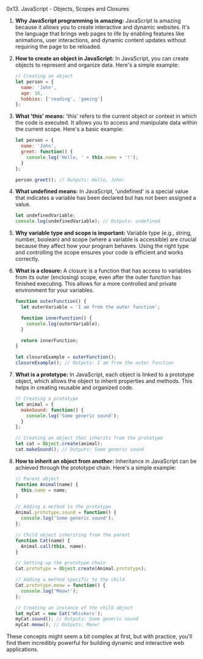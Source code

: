 0x13. JavaScript - Objects, Scopes and Closures

1. **Why JavaScript programming is amazing:**
   JavaScript is amazing because it allows you to create interactive and dynamic websites. It's the language that brings web pages to life by enabling features like animations, user interactions, and dynamic content updates without requiring the page to be reloaded.

2. **How to create an object in JavaScript:**
   In JavaScript, you can create objects to represent and organize data. Here's a simple example:

   ```javascript
   // Creating an object
   let person = {
     name: 'John',
     age: 16,
     hobbies: ['reading', 'gaming']
   };
   ```

3. **What 'this' means:**
   'this' refers to the current object or context in which the code is executed. It allows you to access and manipulate data within the current scope. Here's a basic example:

   ```javascript
   let person = {
     name: 'John',
     greet: function() {
       console.log('Hello, ' + this.name + '!');
     }
   };

   person.greet(); // Outputs: Hello, John!
   ```

4. **What undefined means:**
   In JavaScript, 'undefined' is a special value that indicates a variable has been declared but has not been assigned a value.

   ```javascript
   let undefinedVariable;
   console.log(undefinedVariable); // Outputs: undefined
   ```

5. **Why variable type and scope is important:**
   Variable type (e.g., string, number, boolean) and scope (where a variable is accessible) are crucial because they affect how your program behaves. Using the right type and controlling the scope ensures your code is efficient and works correctly.

6. **What is a closure:**
   A closure is a function that has access to variables from its outer (enclosing) scope, even after the outer function has finished executing. This allows for a more controlled and private environment for your variables.

   ```javascript
   function outerFunction() {
     let outerVariable = 'I am from the outer function';

     function innerFunction() {
       console.log(outerVariable);
     }

     return innerFunction;
   }

   let closureExample = outerFunction();
   closureExample(); // Outputs: I am from the outer function
   ```

7. **What is a prototype:**
   In JavaScript, each object is linked to a prototype object, which allows the object to inherit properties and methods. This helps in creating reusable and organized code.

   ```javascript
   // Creating a prototype
   let animal = {
     makeSound: function() {
       console.log('Some generic sound');
     }
   };

   // Creating an object that inherits from the prototype
   let cat = Object.create(animal);
   cat.makeSound(); // Outputs: Some generic sound
   ```

8. **How to inherit an object from another:**
   Inheritance in JavaScript can be achieved through the prototype chain. Here's a simple example:

   ```javascript
   // Parent object
   function Animal(name) {
     this.name = name;
   }

   // Adding a method to the prototype
   Animal.prototype.sound = function() {
     console.log('Some generic sound');
   };

   // Child object inheriting from the parent
   function Cat(name) {
     Animal.call(this, name);
   }

   // Setting up the prototype chain
   Cat.prototype = Object.create(Animal.prototype);

   // Adding a method specific to the child
   Cat.prototype.meow = function() {
     console.log('Meow!');
   };

   // Creating an instance of the child object
   let myCat = new Cat('Whiskers');
   myCat.sound(); // Outputs: Some generic sound
   myCat.meow(); // Outputs: Meow!
   ```

These concepts might seem a bit complex at first, but with practice, you'll find them incredibly powerful for building dynamic and interactive web applications.
